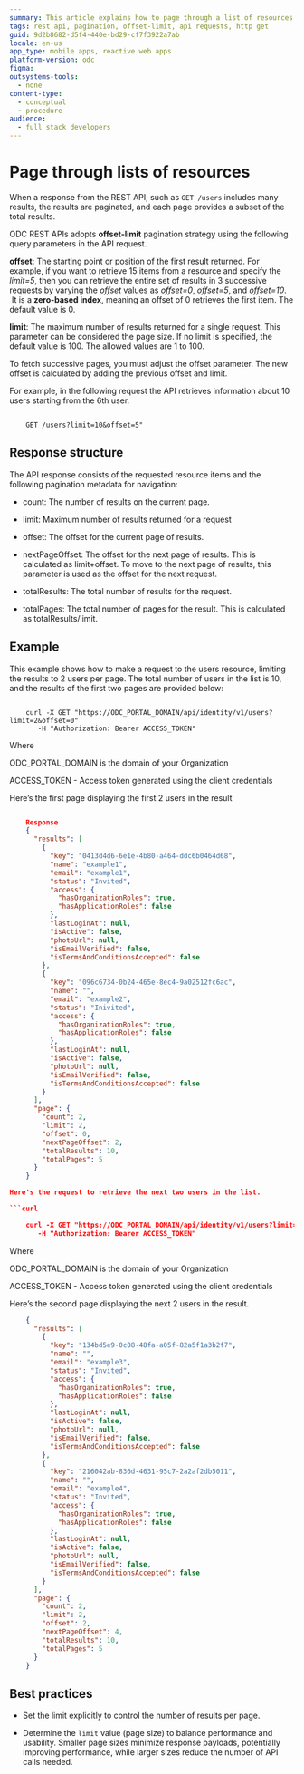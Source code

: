 ```yaml
---
summary: This article explains how to page through a list of resources retrieved in the API result.
tags: rest api, pagination, offset-limit, api requests, http get
guid: 9d2b8682-d5f4-440e-bd29-cf7f3922a7ab
locale: en-us
app_type: mobile apps, reactive web apps
platform-version: odc
figma:
outsystems-tools:
  - none
content-type:
  - conceptual
  - procedure
audience:
  - full stack developers
---
```

# Page through lists of resources

When a response from the REST API, such as `GET /users` includes many results, the results are paginated, and each page provides a subset of the total results.

ODC REST APIs adopts **offset-limit** pagination strategy using the following query parameters in the API request.

**offset**: The starting point or position of the first result returned. For example, if you want to retrieve 15 items from a resource and specify the _limit=5_, then you can retrieve the entire set of results in 3 successive requests by varying the _offset_ values as _offset=0_, _offset=5_, and _offset=10_.  It is a **zero-based index**, meaning an offset of 0 retrieves the first item. The default value is 0.

**limit**: The maximum number of results returned for a single request. This parameter can be considered the page size. If no limit is specified, the default value is 100. The allowed values are 1 to 100.

To fetch successive pages, you must adjust the offset parameter. The new offset is calculated by adding the previous offset and limit.

For example, in the following request the API retrieves information about 10 users starting from the 6th user.

```curl
   
    GET /users?limit=10&offset=5"

```

## Response structure

The API response consists of the requested resource items and the following pagination metadata for navigation:

- count: The number of results on the current page.

* limit: Maximum number of results returned for a request 

- offset: The offset for the current page of results.

* nextPageOffset: The offset for the next page of results. This is calculated as limit+offset. To move to the next page of results, this parameter is used as the offset for the next request.

- totalResults: The total number of results for the request.

* totalPages: The total number of pages for the result. This is calculated as totalResults/limit.

## Example

This example shows how to make a request to the users resource, limiting the results to 2 users per page. The total number of users in the list is 10, and the results of the first two pages are provided below:

```curl

    curl -X GET "https://ODC_PORTAL_DOMAIN/api/identity/v1/users?limit=2&offset=0"
       -H "Authorization: Bearer ACCESS_TOKEN"

```

Where 

ODC\_PORTAL\_DOMAIN is the domain of your Organization

ACCESS\_TOKEN - Access token generated using the client credentials

Here’s the first page displaying the first 2 users in the result

```json

    Response
    {
      "results": [
        {
          "key": "0413d4d6-6e1e-4b80-a464-ddc6b0464d68",
          "name": "example1",
          "email": "example1",
          "status": "Invited",
          "access": {
            "hasOrganizationRoles": true,
            "hasApplicationRoles": false
          },
          "lastLoginAt": null,
          "isActive": false,
          "photoUrl": null,
          "isEmailVerified": false,
          "isTermsAndConditionsAccepted": false
        },
        {
          "key": "096c6734-0b24-465e-8ec4-9a02512fc6ac",
          "name": "",
          "email": "example2",
          "status": "Inivited",
          "access": {
            "hasOrganizationRoles": true,
            "hasApplicationRoles": false
          },
          "lastLoginAt": null,
          "isActive": false,
          "photoUrl": null,
          "isEmailVerified": false,
          "isTermsAndConditionsAccepted": false
        }
      ],
      "page": {
        "count": 2,
        "limit": 2,
        "offset": 0,
        "nextPageOffset": 2,
        "totalResults": 10,
        "totalPages": 5
      }
    }

Here's the request to retrieve the next two users in the list.

```curl

    curl -X GET "https://ODC_PORTAL_DOMAIN/api/identity/v1/users?limit=2&offset=2"
       -H "Authorization: Bearer ACCESS_TOKEN"

```

Where 

ODC\_PORTAL\_DOMAIN is the domain of your Organization

ACCESS\_TOKEN - Access token generated using the client credentials


Here’s the second page displaying the next 2 users in the result.

```json
    {
      "results": [
        {
          "key": "134bd5e9-0c08-48fa-a05f-82a5f1a3b2f7",
          "name": "",
          "email": "example3",
          "status": "Invited",
          "access": {
            "hasOrganizationRoles": true,
            "hasApplicationRoles": false
          },
          "lastLoginAt": null,
          "isActive": false,
          "photoUrl": null,
          "isEmailVerified": false,
          "isTermsAndConditionsAccepted": false
        },
        {
          "key": "216042ab-836d-4631-95c7-2a2af2db5011",
          "name": "",
          "email": "example4",
          "status": "Invited",
          "access": {
            "hasOrganizationRoles": true,
            "hasApplicationRoles": false
          },
          "lastLoginAt": null,
          "isActive": false,
          "photoUrl": null,
          "isEmailVerified": false,
          "isTermsAndConditionsAccepted": false
        }
      ],
      "page": {
        "count": 2,
        "limit": 2,
        "offset": 2,
        "nextPageOffset": 4,
        "totalResults": 10,
        "totalPages": 5
      }
    }

```

## Best practices

* Set the limit explicitly to control the number of results per page.

* Determine the `limit` value (page size) to balance performance and usability. Smaller page sizes minimize response payloads, potentially improving performance, while larger sizes reduce the number of API calls needed.
